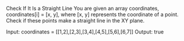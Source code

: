 Check If It Is a Straight Line
You are given an array coordinates, coordinates[i] = [x, y], where [x, y] represents the coordinate of a point. Check if these points make a straight line in the XY plane.



Input: coordinates = [[1,2],[2,3],[3,4],[4,5],[5,6],[6,7]]
Output: true
